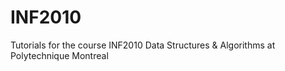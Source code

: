 # INF2010
Tutorials for the course INF2010 Data Structures &amp; Algorithms at Polytechnique Montreal
